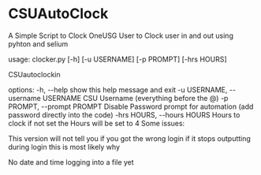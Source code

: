 # CSUAutoClock
 A Simple Script to Clock OneUSG User to Clock user in and out using pyhton and selium



usage: clocker.py [-h] [-u USERNAME] [-p PROMPT] [-hrs HOURS]

CSUautoclockin

options:
  -h, --help            show this help message and exit
  -u USERNAME, --username USERNAME
                        CSU Username (everything before the @)
  -p PROMPT, --prompt PROMPT
                        Disable Password prompt for automation (add password
                        directly into the code)
  -hrs HOURS, --hours HOURS
                        Hours to clock if not set the Hours will be set to 4
 Some issues: 

This version will not tell you if you got the wrong login if it stops outputting during login this is most likely why

No date and time logging  into a file yet 
